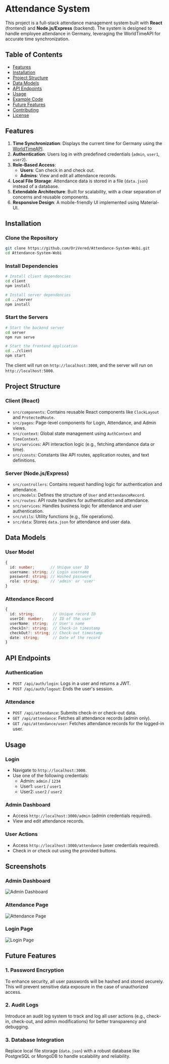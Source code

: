 # Attendance System

This project is a full-stack attendance management system built with **React** (frontend) and **Node.js/Express** (backend). The system is designed to handle employee attendance in Germany, leveraging the WorldTimeAPI for accurate time synchronization.

## Table of Contents

- [Features](#features)
- [Installation](#installation)
- [Project Structure](#project-structure)
- [Data Models](#data-models)
- [API Endpoints](#api-endpoints)
- [Usage](#usage)
- [Example Code](#example-code)
- [Future Features](#future-features)
- [Contributing](#contributing)
- [License](#license)

## Features

1. **Time Synchronization**: Displays the current time for Germany using the [WorldTimeAPI](https://worldtimeapi.org/).
2. **Authentication**: Users log in with predefined credentials (`admin`, `user1`, `user2`).
3. **Role-Based Access**:
   - **Users**: Can check in and check out.
   - **Admins**: View and edit all attendance records.
4. **Local File Storage**: Attendance data is stored in a file (`data.json`) instead of a database.
5. **Extendable Architecture**: Built for scalability, with a clear separation of concerns and reusable components.
6. **Responsive Design**: A mobile-friendly UI implemented using Material-UI.

## Installation

### Clone the Repository

```bash
git clone https://github.com/OriVered/Attendance-System-Wobi.git
cd Attendance-System-Wobi
```

### Install Dependencies

```bash
# Install client dependencies
cd client
npm install

# Install server dependencies
cd ../server
npm install
```

### Start the Servers

```bash
# Start the backend server
cd server
npm run serve

# Start the frontend application
cd ../client
npm start
```

The client will run on `http://localhost:3000`, and the server will run on `http://localhost:5000`.

## Project Structure

### Client (React)

- `src/components`: Contains reusable React components like `ClockLayout` and `ProtectedRoute`.
- `src/pages`: Page-level components for Login, Attendance, and Admin views.
- `src/context`: Global state management using `AuthContext` and `TimeContext`.
- `src/services`: API interaction logic (e.g., fetching attendance data or time).
- `src/consts`: Constants like API routes, application routes, and text definitions.

### Server (Node.js/Express)

- `src/controllers`: Contains request handling logic for authentication and attendance.
- `src/models`: Defines the structure of `User` and `AttendanceRecord`.
- `src/routes`: API route handlers for authentication and attendance.
- `src/services`: Handles business logic for attendance and user authentication.
- `src/utils`: Utility functions (e.g., file operations).
- `src/data`: Stores `data.json` for attendance and user data.

## Data Models

### User Model

```typescript
{
  id: number;       // Unique user ID
  username: string; // Login username
  password: string; // Hashed password
  role: string;     // 'admin' or 'user'
}
```

### Attendance Record

```typescript
{
  id: string;        // Unique record ID
  userId: number;    // ID of the user
  userName: string;  // User's name
  checkIn?: string;  // Check-in timestamp
  checkOut?: string; // Check-out timestamp
  date: string;      // Date of the record
}
```

## API Endpoints

### Authentication
- `POST /api/auth/login`: Logs in a user and returns a JWT.
- `POST /api/auth/logout`: Ends the user's session.

### Attendance
- `POST /api/attendance`: Submits check-in or check-out data.
- `GET /api/attendance`: Fetches all attendance records (admin only).
- `GET /api/attendance/user`: Fetches attendance records for the logged-in user.

## Usage

### Login
- Navigate to `http://localhost:3000`.
- Use one of the following credentials:
  - Admin: `admin` / `1234`
  - User1: `user1` / `user1`
  - User2: `user2` / `user2`

### Admin Dashboard
- Access `http://localhost:3000/admin` (admin credentials required).
- View and edit attendance records.

### User Actions
- Access `http://localhost:3000/attendance` (user credentials required).
- Check in or check out using the provided buttons.



## Screenshots

### Admin Dashboard
![Admin Dashboard](./assets/admin.png "Admin Dashboard")

### Attendance Page
![Attendance Page](./assets/attendance.png "Attendance Page")

### Login Page
![Login Page](./assets/login.png "Login Page")

## Future Features

### 1. Password Encryption
To enhance security, all user passwords will be hashed and stored securely. This will prevent sensitive data exposure in the case of unauthorized access.

### 2. Audit Logs
Introduce an audit log system to track and log all user actions (e.g., check-in, check-out, and admin modifications) for better transparency and debugging.

### 3. Database Integration
Replace local file storage (`data.json`) with a robust database like PostgreSQL or MongoDB to handle scalability and reliability.


